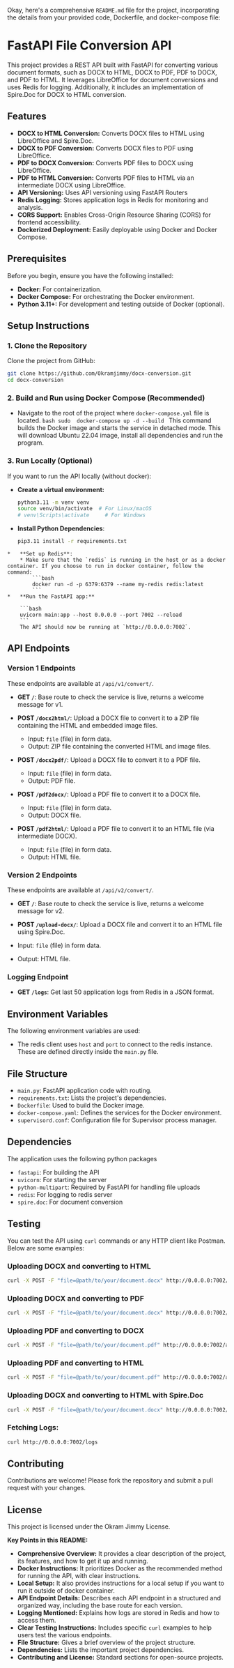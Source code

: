 Okay, here's a comprehensive `README.md` file for the project, incorporating the details from your provided code, Dockerfile, and docker-compose file:

# FastAPI File Conversion API

This project provides a REST API built with FastAPI for converting various document formats, such as DOCX to HTML, DOCX to PDF, PDF to DOCX, and PDF to HTML. It leverages LibreOffice for document conversions and uses Redis for logging. Additionally, it includes an implementation of Spire.Doc for DOCX to HTML conversion.

## Features

-   **DOCX to HTML Conversion:** Converts DOCX files to HTML using LibreOffice and Spire.Doc.
-   **DOCX to PDF Conversion:** Converts DOCX files to PDF using LibreOffice.
-   **PDF to DOCX Conversion:** Converts PDF files to DOCX using LibreOffice.
-   **PDF to HTML Conversion:** Converts PDF files to HTML via an intermediate DOCX using LibreOffice.
-   **API Versioning:** Uses API versioning using FastAPI Routers
-   **Redis Logging:** Stores application logs in Redis for monitoring and analysis.
-   **CORS Support:** Enables Cross-Origin Resource Sharing (CORS) for frontend accessibility.
-   **Dockerized Deployment:** Easily deployable using Docker and Docker Compose.

## Prerequisites

Before you begin, ensure you have the following installed:

-   **Docker:** For containerization.
-   **Docker Compose:** For orchestrating the Docker environment.
-   **Python 3.11+:** For development and testing outside of Docker (optional).

## Setup Instructions

### 1. Clone the Repository

Clone the project from GitHub:

```bash
git clone https://github.com/Okramjimmy/docx-conversion.git
cd docx-conversion
```


### 2. Build and Run using Docker Compose (Recommended)

   *   Navigate to the root of the project where `docker-compose.yml` file is located.
    ```bash
   sudo  docker-compose up -d --build
    ```
     This command builds the Docker image and starts the service in detached mode. This will download Ubuntu 22.04 image, install all dependencies and run the program.

### 3. Run Locally (Optional)

 If you want to run the API locally (without docker):

   *  **Create a virtual environment:**

        ```bash
        python3.11 -m venv venv
        source venv/bin/activate  # For Linux/macOS
        # venv\Scripts\activate     # For Windows
        ```
   *   **Install Python Dependencies**:
        ```bash
        pip3.11 install -r requirements.txt
        ```
    *   **Set up Redis**:
        * Make sure that the `redis` is running in the host or as a docker container. If you choose to run in docker container, follow the command:
            ```bash
            docker run -d -p 6379:6379 --name my-redis redis:latest
            ```
    *   **Run the FastAPI app:**

        ```bash
        uvicorn main:app --host 0.0.0.0 --port 7002 --reload
        ```
        The API should now be running at `http://0.0.0.0:7002`.

## API Endpoints

### Version 1 Endpoints

These endpoints are available at `/api/v1/convert/`.

-   **GET `/`**: Base route to check the service is live, returns a welcome message for v1.

-   **POST `/docx2html/`**: Upload a DOCX file to convert it to a ZIP file containing the HTML and embedded image files.
     -   Input: `file` (file) in form data.
     -   Output: ZIP file containing the converted HTML and image files.

-   **POST `/docx2pdf/`**: Upload a DOCX file to convert it to a PDF file.
    -   Input: `file` (file) in form data.
    -   Output: PDF file.

-   **POST `/pdf2docx/`**: Upload a PDF file to convert it to a DOCX file.
    -   Input: `file` (file) in form data.
    -   Output: DOCX file.

-   **POST `/pdf2html/`**: Upload a PDF file to convert it to an HTML file (via intermediate DOCX).
    -   Input: `file` (file) in form data.
    -   Output: HTML file.

### Version 2 Endpoints
These endpoints are available at `/api/v2/convert/`.

-   **GET `/`**: Base route to check the service is live, returns a welcome message for v2.

-   **POST `/upload-docx/`**: Upload a DOCX file and convert it to an HTML file using Spire.Doc.
   -  Input: `file` (file) in form data.
   -  Output: HTML file.

### Logging Endpoint

-   **GET `/logs`**: Get last 50 application logs from Redis in a JSON format.

## Environment Variables

The following environment variables are used:

*   The redis client uses `host` and `port` to connect to the redis instance. These are defined directly inside the `main.py` file.

## File Structure

-   `main.py`: FastAPI application code with routing.
-   `requirements.txt`: Lists the project's dependencies.
-   `Dockerfile`: Used to build the Docker image.
-   `docker-compose.yaml`: Defines the services for the Docker environment.
-   `supervisord.conf`: Configuration file for Supervisor process manager.

## Dependencies

The application uses the following python packages

*   `fastapi`: For building the API
*   `uvicorn`: For starting the server
*   `python-multipart`: Required by FastAPI for handling file uploads
*   `redis`: For logging to redis server
*   `spire.doc`: For document conversion

## Testing

You can test the API using `curl` commands or any HTTP client like Postman. Below are some examples:

### Uploading DOCX and converting to HTML
```bash
curl -X POST -F "file=@path/to/your/document.docx" http://0.0.0.0:7002/api/v1/convert/docx2html/
```

### Uploading DOCX and converting to PDF
```bash
curl -X POST -F "file=@path/to/your/document.docx" http://0.0.0.0:7002/api/v1/convert/docx2pdf/
```

### Uploading PDF and converting to DOCX
```bash
curl -X POST -F "file=@path/to/your/document.pdf" http://0.0.0.0:7002/api/v1/convert/pdf2docx/
```

### Uploading PDF and converting to HTML
```bash
curl -X POST -F "file=@path/to/your/document.pdf" http://0.0.0.0:7002/api/v1/convert/pdf2html/
```

### Uploading DOCX and converting to HTML with Spire.Doc
```bash
curl -X POST -F "file=@path/to/your/document.docx" http://0.0.0.0:7002/api/v2/convert/upload-docx/
```
### Fetching Logs:
```bash
curl http://0.0.0.0:7002/logs
```
## Contributing

Contributions are welcome! Please fork the repository and submit a pull request with your changes.

## License

This project is licensed under the Okram Jimmy License.


**Key Points in this README:**

*   **Comprehensive Overview:** It provides a clear description of the project, its features, and how to get it up and running.
*   **Docker Instructions:** It prioritizes Docker as the recommended method for running the API, with clear instructions.
*   **Local Setup:** It also provides instructions for a local setup if you want to run it outside of docker container.
*   **API Endpoint Details:** Describes each API endpoint in a structured and organized way, including the base route for each version.
*   **Logging Mentioned:** Explains how logs are stored in Redis and how to access them.
*   **Clear Testing Instructions:** Includes specific `curl` examples to help users test the various endpoints.
*   **File Structure:** Gives a brief overview of the project structure.
*   **Dependencies:** Lists the important project dependencies.
*   **Contributing and License:** Standard sections for open-source projects.


